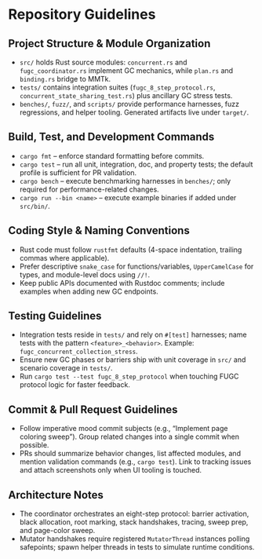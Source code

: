 # Repository Guidelines

## Project Structure & Module Organization
- `src/` holds Rust source modules: `concurrent.rs` and `fugc_coordinator.rs` implement GC mechanics, while `plan.rs` and `binding.rs` bridge to MMTk.
- `tests/` contains integration suites (`fugc_8_step_protocol.rs`, `concurrent_state_sharing_test.rs`) plus ancillary GC stress tests.
- `benches/`, `fuzz/`, and `scripts/` provide performance harnesses, fuzz regressions, and helper tooling. Generated artifacts live under `target/`.

## Build, Test, and Development Commands
- `cargo fmt` – enforce standard formatting before commits.
- `cargo test` – run all unit, integration, doc, and property tests; the default profile is sufficient for PR validation.
- `cargo bench` – execute benchmarking harnesses in `benches/`; only required for performance-related changes.
- `cargo run --bin <name>` – execute example binaries if added under `src/bin/`.

## Coding Style & Naming Conventions
- Rust code must follow `rustfmt` defaults (4-space indentation, trailing commas where applicable).
- Prefer descriptive `snake_case` for functions/variables, `UpperCamelCase` for types, and module-level docs using `//!`.
- Keep public APIs documented with Rustdoc comments; include examples when adding new GC endpoints.

## Testing Guidelines
- Integration tests reside in `tests/` and rely on `#[test]` harnesses; name tests with the pattern `<feature>_<behavior>`. Example: `fugc_concurrent_collection_stress`.
- Ensure new GC phases or barriers ship with unit coverage in `src/` and scenario coverage in `tests/`.
- Run `cargo test --test fugc_8_step_protocol` when touching FUGC protocol logic for faster feedback.

## Commit & Pull Request Guidelines
- Follow imperative mood commit subjects (e.g., “Implement page coloring sweep”). Group related changes into a single commit when possible.
- PRs should summarize behavior changes, list affected modules, and mention validation commands (e.g., `cargo test`). Link to tracking issues and attach screenshots only when UI tooling is touched.

## Architecture Notes
- The coordinator orchestrates an eight-step protocol: barrier activation, black allocation, root marking, stack handshakes, tracing, sweep prep, and page-color sweep.
- Mutator handshakes require registered `MutatorThread` instances polling safepoints; spawn helper threads in tests to simulate runtime conditions.

